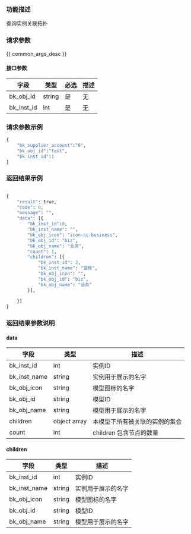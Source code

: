 ### 功能描述

查询实例关联拓扑

### 请求参数

{{ common_args_desc }}

#### 接口参数

| 字段                | 类型   | 必选 | 描述 |
| ------------------- | ------ | ---- | ---- |
| bk_obj_id           | string | 是   | 无   |
| bk_inst_id          | int    | 是   | 无   |


### 请求参数示例

``` python
{
    "bk_supplier_account":"0",
    "bk_obj_id":"test",
    "bk_inst_id":1
}
```


### 返回结果示例

```python

{
    "result": true,
    "code": 0,
    "message": "",
    "data": [{
        "bk_inst_id":0,
		"bk_inst_name": "",
		"bk_obj_icon": "icon-cc-business",
		"bk_obj_id": "biz",
		"bk_obj_name": "业务",
        "count": 1,
		"children": [{
			"bk_inst_id": 2,
			"bk_inst_name": "蓝鲸",
			"bk_obj_icon": "",
			"bk_obj_id": "biz",
			"bk_obj_name": "业务"
		}],
	
	}]
}
```

### 返回结果参数说明

#### data

| 字段         | 类型         | 描述                           |
| ------------ | ------------ | ------------------------------ |
| bk_inst_id   | int          | 实例ID                         |
| bk_inst_name | string       | 实例用于展示的名字             |
| bk_obj_icon  | string       | 模型图标的名字                 |
| bk_obj_id    | string       | 模型ID                         |
| bk_obj_name  | string       | 模型用于展示的名字             |
| children     | object array | 本模型下所有被关联的实例的集合 |
| count        | int          | children 包含节点的数量        |

#### children

| 字段        | 类型   | 描述               |
|-------------|--------|--------------------|
|bk_inst_id   | int    | 实例ID            |
|bk_inst_name | string | 实例用于展示的名字 |
|bk_obj_icon  | string | 模型图标的名字     |
|bk_obj_id    | string | 模型ID             |
|bk_obj_name  | string | 模型用于展示的名字 |
